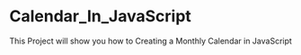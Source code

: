 # Calendar_In_JavaScript
This Project will show you how to Creating a Monthly Calendar in JavaScript
